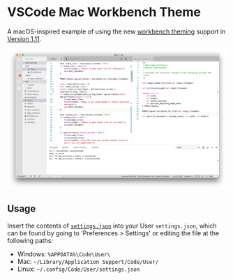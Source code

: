 # VSCode Mac Workbench Theme

A macOS-inspired example of using the new [workbench theming](https://code.visualstudio.com/updates/v1_11#_preview-workbench-theming) support in [Version 1.11](https://code.visualstudio.com/updates/v1_11).

![Example image](Example.png)

## Usage

Insert the contents of [`settings.json`](settings.json) into your User `settings.json`, which can be found by going to 'Preferences > Settings' or editing the file at the following paths:

- Windows: `%APPDATA%\Code\User\`
- Mac: `~/Library/Application Support/Code/User/`
- Linux: `~/.config/Code/User/settings.json`

